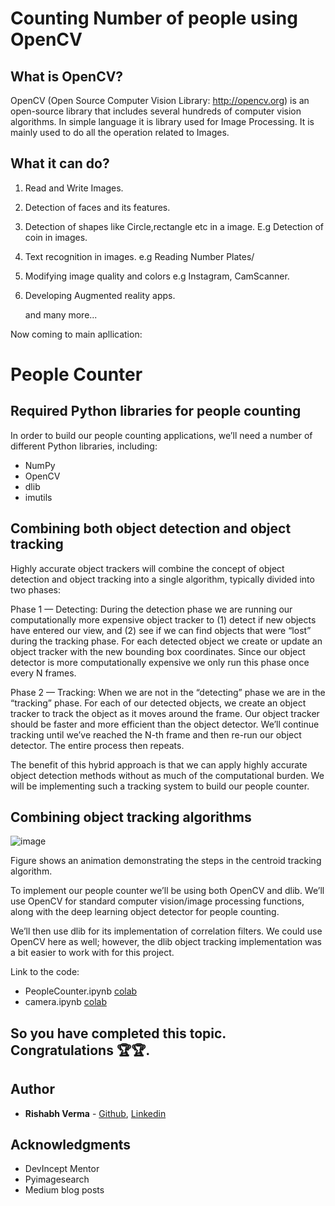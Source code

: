 # Counting Number of people using OpenCV

## What is OpenCV?
   OpenCV (Open Source Computer Vision Library: http://opencv.org) is an open-source library that includes several hundreds of computer vision algorithms. In simple language it is    library used for Image Processing. It is mainly used to do all the operation related to Images.

## What it can do?
1. Read and Write Images.

2. Detection of faces and its features.

3. Detection of shapes like Circle,rectangle etc in a image. E.g Detection of coin in images.

4. Text recognition in images. e.g Reading Number Plates/

5. Modifying image quality and colors e.g Instagram, CamScanner.

6. Developing Augmented reality apps.

   and many more...
   
 Now coming to main apllication:
# People Counter

## Required Python libraries for people counting
  In order to build our people counting applications, we’ll need a number of different Python libraries, including:
  - NumPy
  - OpenCV
  - dlib
  - imutils
  
## Combining both object detection and object tracking
Highly accurate object trackers will combine the concept of object detection and object tracking into a single algorithm, typically divided into two phases:

Phase 1 — Detecting: During the detection phase we are running our computationally more expensive object tracker to (1) detect if new objects have entered our view, and (2) see if we can find objects that were “lost” during the tracking phase. For each detected object we create or update an object tracker with the new bounding box coordinates. Since our object detector is more computationally expensive we only run this phase once every N frames.

Phase 2 — Tracking: When we are not in the “detecting” phase we are in the “tracking” phase. For each of our detected objects, we create an object tracker to track the object as it moves around the frame. Our object tracker should be faster and more efficient than the object detector. We’ll continue tracking until we’ve reached the N-th frame and then re-run our object detector. The entire process then repeats.

The benefit of this hybrid approach is that we can apply highly accurate object detection methods without as much of the computational burden. We will be implementing such a tracking system to build our people counter.

## Combining object tracking algorithms
![image](https://s3-us-west-2.amazonaws.com/static.pyimagesearch.com/people-counting/opencv_people_counter_centroid_tracking.gif) 

Figure shows an animation demonstrating the steps in the centroid tracking algorithm.

To implement our people counter we’ll be using both OpenCV and dlib. We’ll use OpenCV for standard computer vision/image processing functions, along with the deep learning object detector for people counting.

We’ll then use dlib for its implementation of correlation filters. We could use OpenCV here as well; however, the dlib object tracking implementation was a bit easier to work with for this project.

Link to the code: 
- PeopleCounter.ipynb [colab](https://colab.research.google.com/drive/1f07l4GZvDBwbdyX6YqQYfpkxvNzlaYGr#scrollTo=Ydc96rJsegPw&uniqifier=1)
- camera.ipynb [colab](https://colab.research.google.com/drive/1GB7CZPJPGpLDCwTrmKdxz1e4Bbm3FaHj)

## So you have completed this topic. Congratulations 🏆🏆.

## Author

* **Rishabh Verma** - [Github](https://github.com/rishabhv333), [Linkedin](https://www.linkedin.com/in/rishabh-verma-6a8958122)
## Acknowledgments
- DevIncept Mentor
- Pyimagesearch
- Medium blog posts

